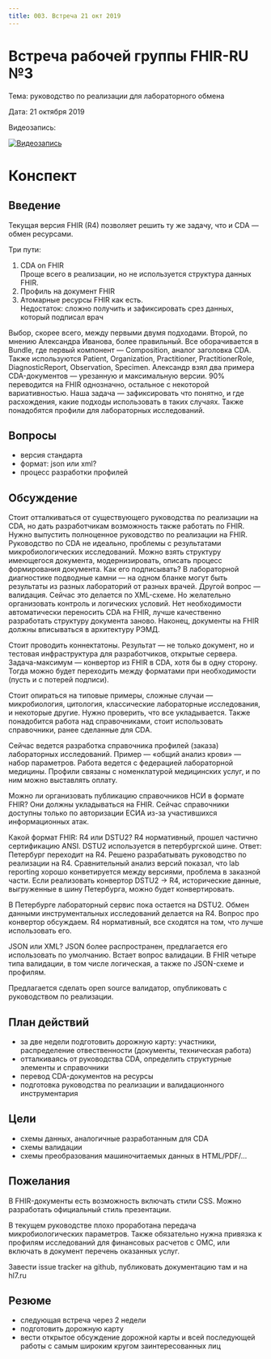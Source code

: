 ```yaml
---
title: 003. Встреча 21 окт 2019
---
```


# Встреча рабочей группы FHIR-RU №3

Тема: руководство по реализации для лабораторного обмена

Дата: 21 октября 2019

Видеозапись:

[![Видеозапись](http://img.youtube.com/vi/uZv4l2iIHrE/0.jpg)](http://www.youtube.com/watch?v=uZv4l2iIHrE)

# Конспект

## Введение

Текущая версия FHIR (R4) позволяет решить ту же задачу, что и CDA — обмен ресурсами.

Три пути:
1. CDA on FHIR<br/>
  Проще всего в реализации, но не используется структура данных FHIR.
2. Профиль на документ FHIR
3. Атомарные ресурсы FHIR как есть.<br/>
  Недостаток: сложно получить и зафиксировать срез данных, который подписал врач

Выбор, скорее всего, между первыми двумя подходами. Второй, по мнению Александра Иванова, более правильный. Все оборачивается в Bundle, где первый компонент — Composition, аналог заголовка CDA. Также используются Patient, Organization, Practitioner, PractitionerRole, DiagnosticReport, Observation, Specimen. Александр взял два примера CDA-документов — урезанную и максимальную версии. 90% переводится на FHIR однозначно, остальное с некоторой вариативностью. Наша задача — зафиксировать что понятно, и где расхождения, какие подходы использовать в таких случаях. Также понадобятся профили для лабораторных исследований.

## Вопросы
- версия стандарта
- формат: json или xml?
- процесс разработки профилей

## Обсуждение

Стоит отталкиваться от существующего руководства по реализации на CDA, но дать разработчикам возможность также работать по FHIR. Нужно выпустить полноценное руководство по реализации на FHIR. Руководство по CDA не идеально, проблемы с результатами микробиологических исследований. Можно взять структуру имеющегося документа, модернизировать, описать процесс формирования документа. Как его подписывать? В лабораторной диагностике подводные камни — на одном бланке могут быть результаты из разных лабораторий от разных врачей. Другой вопрос — валидация. Сейчас это делается по XML-схеме. Но желательно организовать контроль и логических условий. Нет необходимости автоматически переносить CDA на FHIR, лучше качественно разработать структуру документа заново. Наконец, документы на FHIR должны вписываться в архитектуру РЭМД.

Стоит проводить коннектатоны. Результат — не только документ, но и тестовая инфраструктура для разработчиков, открытые сервера. Задача-максимум — конвертор из FHIR в CDA, хотя бы в одну сторону. Тогда можно будет переходить между форматами при необходимости (пусть и с потерей подписи).

Стоит опираться на типовые примеры, сложные случаи — микробиология, цитология, классические лабораторные исследования, и некоторые другие. Нужно проверить, что все укладывается. Также понадобится работа над справочниками, стоит использовать справочники, ранее сделанные для CDA.

Сейчас ведется разработка справочника профилей (заказа) лабораторных исследований. Пример — «общий анализ крови» — набор параметров. Работа ведется с федерацией лабораторной медицины. Профили связаны с номенклатурой медицинских услуг, и по ним можно выставлять оплату.

Можно ли организовать публикацию справочников НСИ в формате FHIR? Они должны укладываться на FHIR. Сейчас справочники доступны только по авторизации ЕСИА из-за участившихся информационных атак.

Какой формат FHIR: R4 или DSTU2? R4 нормативный, прошел частично сертификацию ANSI. DSTU2 используется в петербургской шине. Ответ: Петербург переходит на R4. Решено разрабатывать руководство по реализации на R4. Сравнительный анализ версий показал, что lab reporting хорошо конветируется между версиями, проблема в заказной части. Если реализовать конвертор DSTU2 -> R4, исторические данные, выгруженные в шину Петербурга, можно будет конвертировать.

В Петербурге лабораторный сервис пока остается на DSTU2. Обмен данными инструментальных исследований делается на R4. Вопрос про конвертор обсуждаем. R4 нормативный, все сходятся на том, что лучше использовать его.

JSON или XML? JSON более распространен, предлагается его использовать по умолчанию. Встает вопрос валидации. В FHIR четыре типа валидации, в том числе логическая, а также по JSON-схеме и профилям.

Предлагается сделать open source валидатор, опубликовать с руководством по реализации. 

## План действий
- за две недели подготовить дорожную карту: участники, распределение отвественности (документы, техническая работа)
- отталкиваясь от руководства CDA, определить структурные элементы и справочники
- перевод CDA-документов на ресурсы
- подготовка руководства по реализации и валидационного инструментария

## Цели
- схемы данных, аналогичные разработанным для CDA
- схемы валидации
- схемы преобразования машиночитаемых данных в HTML/PDF/...

## Пожелания
В FHIR-документы есть возможность включать стили CSS. Можно разработать официальный стиль презентации.

В текущем руководстве плохо проработана передача микробиологических параметров. Также обязательно нужна привязка к профилям исследований для финансовых расчетов с ОМС, или включать в документ перечень оказанных услуг.

Завести issue tracker на github, публиковать документацию там и на hl7.ru

## Резюме
- следующая встреча через 2 недели
- подготовить дорожную карту
- вести открытое обсуждение дорожной карты и всей последующей работы с самым широким кругом заинтересованных лиц